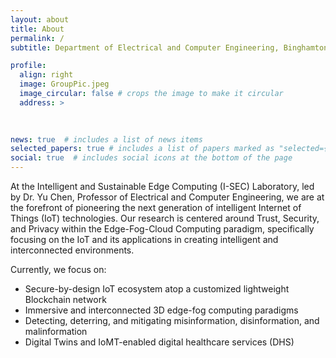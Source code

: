 ```yaml
---
layout: about
title: About
permalink: /
subtitle: Department of Electrical and Computer Engineering, Binghamton University.

profile:
  align: right
  image: GroupPic.jpeg
  image_circular: false # crops the image to make it circular
  address: >
    
   

news: true  # includes a list of news items
selected_papers: true # includes a list of papers marked as "selected={true}"
social: true  # includes social icons at the bottom of the page
---
```


At the Intelligent and Sustainable Edge Computing (I-SEC) Laboratory, led by Dr. Yu Chen, Professor of Electrical and Computer Engineering, we are at the forefront of pioneering the next generation of intelligent Internet of Things (IoT) technologies. Our research is centered around Trust, Security, and Privacy within the Edge-Fog-Cloud Computing paradigm, specifically focusing on the IoT and its applications in creating intelligent and interconnected environments. 

Currently, we focus on:

- Secure-by-design IoT ecosystem atop a customized lightweight Blockchain network
- Immersive and interconnected 3D edge-fog computing paradigms
- Detecting, deterring, and mitigating misinformation, disinformation, and malinformation  
- Digital Twins and IoMT-enabled digital healthcare services (DHS)



<!-- Write your biography here. Tell the world about yourself. Link to your favorite [subreddit](http://reddit.com). You can put a picture in, too. The code is already in, just name your picture `prof_pic.jpg` and put it in the `img/` folder.

Put your address / P.O. box / other info right below your picture. You can also disable any these elements by editing `profile` property of the YAML header of your `_pages/about.md`. Edit `_bibliography/papers.bib` and Jekyll will render your [publications page](/al-folio/publications/) automatically.

Link to your social media connections, too. This theme is set up to use [Font Awesome icons](http://fortawesome.github.io/Font-Awesome/) and [Academicons](https://jpswalsh.github.io/academicons/), like the ones below. Add your Facebook, Twitter, LinkedIn, Google Scholar, or just disable all of them.
 -->
